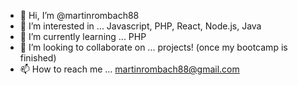 - 👋 Hi, I’m @martinrombach88
- 👀 I’m interested in ... Javascript, PHP, React, Node.js, Java
- 🌱 I’m currently learning ... PHP
- 💞️ I’m looking to collaborate on ... projects! (once my bootcamp is finished)
- 📫 How to reach me ... martinrombach88@gmail.com

<!---
martinrombach88/martinrombach88 is a ✨ special ✨ repository because its `README.md` (this file) appears on your GitHub profile.
You can click the Preview link to take a look at your changes.
--->
